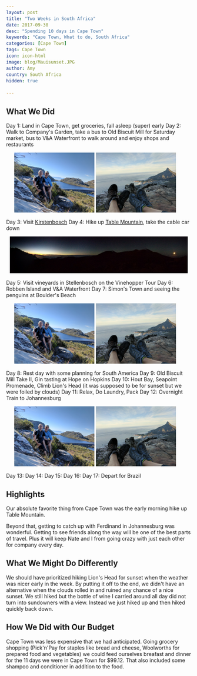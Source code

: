 ```yaml
---
layout: post
title: "Two Weeks in South Africa"
date: 2017-09-30
desc: "Spending 10 days in Cape Town"
keywords: "Cape Town, What to do, South Africa"
categories: [Cape Town]
tags: Cape Town
icon: icon-html
image: blog/Mauisunset.JPG
author: Amy
country: South Africa
hidden: true

---
```


## <i class="fa fa-check-square" aria-hidden="true" style="color:#2495C4;"></i>What We Did 

Day 1: Land in Cape Town, get groceries, fall asleep (super) early
Day 2: Walk to Company's Garden, take a bus to Old Biscuit Mill for Saturday market, bus to V&A Waterfront to walk around and enjoy shops and restaurants

<div style="text-align: center; max-width: calc(100% - 20px);"><a href="/static/assets/img/blog/tableUsResevoirs.jpeg" target="_blank"><img src="/static/assets/img/blog/tableUsResevoirs.jpeg" width="45%"></a> <a href="/static/assets/img/blog/tableBreakfastTable.jpeg" target="_blank"><img src="/static/assets/img/blog/tableBreakfastTable.jpeg" width="45%"></a></div>

Day 3: Visit <a href="http://site.awellchartedpath.com/blog/2017/09/Kirstenbosch/" target="_blank">Kirstenbosch</a> 
Day 4: Hike up <a href="http://site.awellchartedpath.com/blog/2017/09/table-mountain/" target="_blank">Table Mountain</a>, take the cable car down

<div style="text-align: center;"><a href="/static/assets/img/blog/haleakalaPanorama.jpeg" target="_blank"><img src="/static/assets/img/blog/haleakalaPanorama.jpeg" style="max-width: calc(100% - 20px);"></a></div>

Day 5: Visit vineyards in Stellenbosch on the Vinehopper Tour
Day 6: Robben Island and V&A Waterfront 
Day 7: Simon's Town and seeing the penguins at Boulder's Beach

<div style="text-align: center; max-width: calc(100% - 20px);"><a href="/static/assets/img/blog/tableUsResevoirs.jpeg" target="_blank"><img src="/static/assets/img/blog/tableUsResevoirs.jpeg" width="45%"></a> <a href="/static/assets/img/blog/tableBreakfastTable.jpeg" target="_blank"><img src="/static/assets/img/blog/tableBreakfastTable.jpeg" width="45%"></a></div>


Day 8: Rest day with some planning for South America
Day 9: Old Biscuit Mill Take II, Gin tasting at Hope on Hopkins
Day 10: Hout Bay, Seapoint Promenade, Climb Lion's Head (it was supposed to be for sunset but we were foiled by clouds)
Day 11: Relax, Do Laundry, Pack
Day 12: Overnight Train to Johannesburg 

<div style="text-align: center; max-width: calc(100% - 20px);"><a href="/static/assets/img/blog/tableUsResevoirs.jpeg" target="_blank"><img src="/static/assets/img/blog/tableUsResevoirs.jpeg" width="45%"></a> <a href="/static/assets/img/blog/tableBreakfastTable.jpeg" target="_blank"><img src="/static/assets/img/blog/tableBreakfastTable.jpeg" width="45%"></a></div>

Day 13: 
Day 14:
Day 15: 
Day 16:
Day 17: Depart for Brazil

## <i class="fa fa-check-square" aria-hidden="true" style="color:#2495C4;"></i>Highlights

Our absolute favorite thing from Cape Town was the early morning hike up Table Mountain. 

Beyond that, getting to catch up with Ferdinand in Johannesburg was wonderful. Getting to see friends along the way will be one of the best parts of travel. Plus it will keep Nate and I from going crazy with just each other for company every day.


## <i class="fa fa-check-square" aria-hidden="true" style="color:#2495C4;"></i>What We Might Do Differently

We should have prioritized hiking Lion's Head for sunset when the weather was nicer early in the week. By putting it off to the end, we didn't have an alternative when the clouds rolled in and ruined any chance of a nice sunset. We still hiked but the bottle of wine I carried around all day did not turn into sundowners with a view. Instead we just hiked up and then hiked quickly back down.

## <i class="fa fa-check-square" aria-hidden="true" style="color:#2495C4;"></i>How We Did with Our Budget

Cape Town was less expensive that we had anticipated. Going grocery shopping (Pick'n'Pay for staples like bread and cheese, Woolworths for prepared food and vegetables) we could feed ourselves breafast and dinner for the 11 days we were in Cape Town for $99.12. That also included some shampoo and conditioner in addition to the food. 


